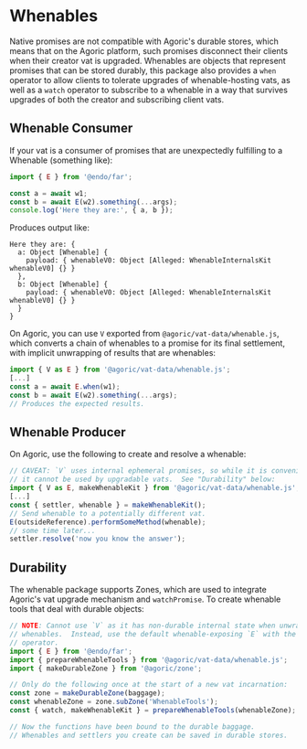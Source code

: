 # Whenables

Native promises are not compatible with Agoric's durable stores, which means that on the Agoric platform, such promises disconnect their clients when their creator vat is upgraded.  Whenables are objects that represent promises that can be stored durably, this package also provides a `when` operator to allow clients to tolerate upgrades of whenable-hosting vats, as well as a `watch` operator to subscribe to a whenable in a way that survives upgrades of both the creator and subscribing client vats.

## Whenable Consumer

If your vat is a consumer of promises that are unexpectedly fulfilling to a Whenable (something like):

```js
import { E } from '@endo/far';

const a = await w1;
const b = await E(w2).something(...args);
console.log('Here they are:', { a, b });
```

Produces output like:
```console
Here they are: {
  a: Object [Whenable] {
    payload: { whenableV0: Object [Alleged: WhenableInternalsKit whenableV0] {} }
  },
  b: Object [Whenable] {
    payload: { whenableV0: Object [Alleged: WhenableInternalsKit whenableV0] {} }
  }
}
```

On Agoric, you can use `V` exported from `@agoric/vat-data/whenable.js`, which
converts a chain of whenables to a promise for its final settlement, with
implicit unwrapping of results that are whenables:

```js
import { V as E } from '@agoric/vat-data/whenable.js';
[...]
const a = await E.when(w1);
const b = await E(w2).something(...args);
// Produces the expected results.
```

## Whenable Producer

On Agoric, use the following to create and resolve a whenable:

```js
// CAVEAT: `V` uses internal ephemeral promises, so while it is convenient,
// it cannot be used by upgradable vats.  See "Durability" below:
import { V as E, makeWhenableKit } from '@agoric/vat-data/whenable.js';
[...]
const { settler, whenable } = makeWhenableKit();
// Send whenable to a potentially different vat.
E(outsideReference).performSomeMethod(whenable);
// some time later...
settler.resolve('now you know the answer');
```

## Durability

The whenable package supports Zones, which are used to integrate Agoric's vat
upgrade mechanism and `watchPromise`.  To create whenable tools that deal with
durable objects:

```js
// NOTE: Cannot use `V` as it has non-durable internal state when unwrapping
// whenables.  Instead, use the default whenable-exposing `E` with the `watch`
// operator.
import { E } from '@endo/far';
import { prepareWhenableTools } from '@agoric/vat-data/whenable.js';
import { makeDurableZone } from '@agoric/zone';

// Only do the following once at the start of a new vat incarnation:
const zone = makeDurableZone(baggage);
const whenableZone = zone.subZone('WhenableTools');
const { watch, makeWhenableKit } = prepareWhenableTools(whenableZone);

// Now the functions have been bound to the durable baggage.
// Whenables and settlers you create can be saved in durable stores.
```
